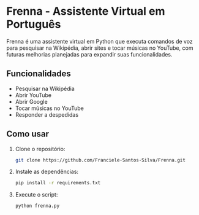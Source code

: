 # Frenna - Assistente Virtual em Português

Frenna é uma assistente virtual em Python que executa comandos de voz para pesquisar na Wikipédia, abrir sites e tocar músicas no YouTube, com futuras melhorias planejadas para expandir suas funcionalidades.

## Funcionalidades

- Pesquisar na Wikipédia
- Abrir YouTube
- Abrir Google
- Tocar músicas no YouTube
- Responder a despedidas

## Como usar

1. Clone o repositório:

   ```bash
   git clone https://github.com/Franciele-Santos-Silva/Frenna.git

2. Instale as dependências:

   ```bash
   pip install -r requirements.txt

3. Execute o script:

   ```bash
   python frenna.py
